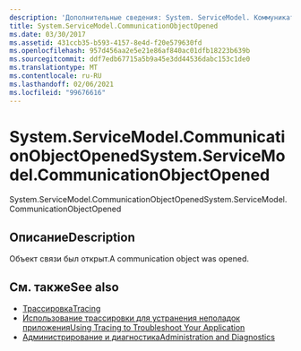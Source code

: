 ```yaml
---
description: 'Дополнительные сведения: System. ServiceModel. Коммуникатионобжектопенед'
title: System.ServiceModel.CommunicationObjectOpened
ms.date: 03/30/2017
ms.assetid: 431ccb35-b593-4157-8e4d-f20e579630fd
ms.openlocfilehash: 957d456aa2e5e21e86af840ac01dfb18223b639b
ms.sourcegitcommit: ddf7edb67715a5b9a45e3dd44536dabc153c1de0
ms.translationtype: MT
ms.contentlocale: ru-RU
ms.lasthandoff: 02/06/2021
ms.locfileid: "99676616"
---
```

# <a name="systemservicemodelcommunicationobjectopened"></a><span data-ttu-id="e1edf-103">System.ServiceModel.CommunicationObjectOpened</span><span class="sxs-lookup"><span data-stu-id="e1edf-103">System.ServiceModel.CommunicationObjectOpened</span></span>

<span data-ttu-id="e1edf-104">System.ServiceModel.CommunicationObjectOpened</span><span class="sxs-lookup"><span data-stu-id="e1edf-104">System.ServiceModel.CommunicationObjectOpened</span></span>  
  
## <a name="description"></a><span data-ttu-id="e1edf-105">Описание</span><span class="sxs-lookup"><span data-stu-id="e1edf-105">Description</span></span>  

 <span data-ttu-id="e1edf-106">Объект связи был открыт.</span><span class="sxs-lookup"><span data-stu-id="e1edf-106">A communication object was opened.</span></span>  
  
## <a name="see-also"></a><span data-ttu-id="e1edf-107">См. также</span><span class="sxs-lookup"><span data-stu-id="e1edf-107">See also</span></span>

- [<span data-ttu-id="e1edf-108">Трассировка</span><span class="sxs-lookup"><span data-stu-id="e1edf-108">Tracing</span></span>](index.md)
- [<span data-ttu-id="e1edf-109">Использование трассировки для устранения неполадок приложения</span><span class="sxs-lookup"><span data-stu-id="e1edf-109">Using Tracing to Troubleshoot Your Application</span></span>](using-tracing-to-troubleshoot-your-application.md)
- [<span data-ttu-id="e1edf-110">Администрирование и диагностика</span><span class="sxs-lookup"><span data-stu-id="e1edf-110">Administration and Diagnostics</span></span>](../index.md)
